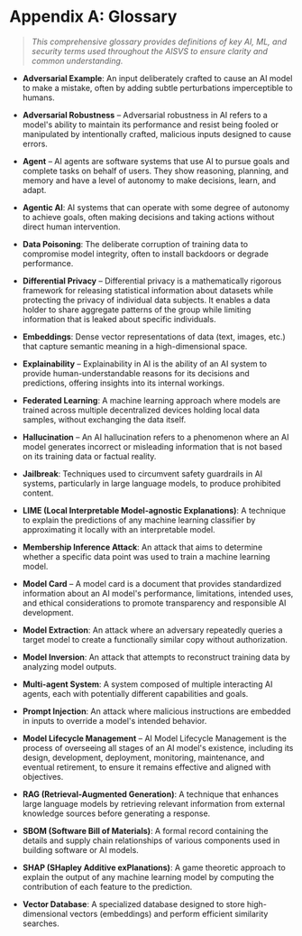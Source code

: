 # Appendix A: Glossary

> *This comprehensive glossary provides definitions of key AI, ML, and security terms used throughout the AISVS to ensure clarity and common understanding.*

* **Adversarial Example**: An input deliberately crafted to cause an AI model to make a mistake, often by adding subtle perturbations imperceptible to humans.

* **Adversarial Robustness** – Adversarial robustness in AI refers to a model's ability to maintain its performance and resist being fooled or manipulated by intentionally crafted, malicious inputs designed to cause errors.

* **Agent** – AI agents are software systems that use AI to pursue goals and complete tasks on behalf of users. They show reasoning, planning, and memory and have a level of autonomy to make decisions, learn, and adapt.

* **Agentic AI**: AI systems that can operate with some degree of autonomy to achieve goals, often making decisions and taking actions without direct human intervention.

* **Data Poisoning**: The deliberate corruption of training data to compromise model integrity, often to install backdoors or degrade performance.

* **Differential Privacy** – Differential privacy is a mathematically rigorous framework for releasing statistical information about datasets while protecting the privacy of individual data subjects. It enables a data holder to share aggregate patterns of the group while limiting information that is leaked about specific individuals.

* **Embeddings**: Dense vector representations of data (text, images, etc.) that capture semantic meaning in a high-dimensional space.

* **Explainability** – Explainability in AI is the ability of an AI system to provide human-understandable reasons for its decisions and predictions, offering insights into its internal workings.

* **Federated Learning**: A machine learning approach where models are trained across multiple decentralized devices holding local data samples, without exchanging the data itself.

* **Hallucination** – An AI hallucination refers to a phenomenon where an AI model generates incorrect or misleading information that is not based on its training data or factual reality.

* **Jailbreak**: Techniques used to circumvent safety guardrails in AI systems, particularly in large language models, to produce prohibited content.

* **LIME (Local Interpretable Model-agnostic Explanations)**: A technique to explain the predictions of any machine learning classifier by approximating it locally with an interpretable model.

* **Membership Inference Attack**: An attack that aims to determine whether a specific data point was used to train a machine learning model.

* **Model Card** – A model card is a document that provides standardized information about an AI model's performance, limitations, intended uses, and ethical considerations to promote transparency and responsible AI development.

* **Model Extraction**: An attack where an adversary repeatedly queries a target model to create a functionally similar copy without authorization.

* **Model Inversion**: An attack that attempts to reconstruct training data by analyzing model outputs.

* **Multi-agent System**: A system composed of multiple interacting AI agents, each with potentially different capabilities and goals.

* **Prompt Injection**: An attack where malicious instructions are embedded in inputs to override a model's intended behavior.

* **Model Lifecycle Management** – AI Model Lifecycle Management is the process of overseeing all stages of an AI model's existence, including its design, development, deployment, monitoring, maintenance, and eventual retirement, to ensure it remains effective and aligned with objectives.

* **RAG (Retrieval-Augmented Generation)**: A technique that enhances large language models by retrieving relevant information from external knowledge sources before generating a response.

* **SBOM (Software Bill of Materials)**: A formal record containing the details and supply chain relationships of various components used in building software or AI models.

* **SHAP (SHapley Additive exPlanations)**: A game theoretic approach to explain the output of any machine learning model by computing the contribution of each feature to the prediction.

* **Vector Database**: A specialized database designed to store high-dimensional vectors (embeddings) and perform efficient similarity searches.
